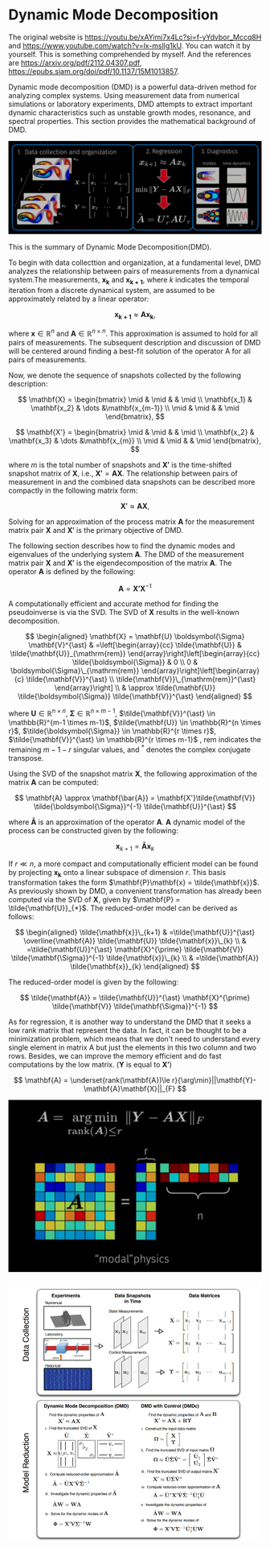 # Dynamic Mode Decomposition

The original website is https://youtu.be/xAYimi7x4Lc?si=f-yYdvbor_Mccq8H and https://www.youtube.com/watch?v=lx-msllg1kU. You can watch it by yourself. This is something comprehended by myself.
And the references are https://arxiv.org/pdf/2112.04307.pdf, https://epubs.siam.org/doi/pdf/10.1137/15M1013857.

Dynamic mode decomposition (DMD) is a powerful data-driven method for analyzing complex systems. Using measurement data from numerical simulations or laboratory experiments, DMD attempts to extract important dynamic characteristics such as unstable growth modes, resonance, and spectral properties. This section provides the mathematical background of DMD.

![1](n21.png)

This is the summary of Dynamic Mode Decomposition(DMD). 

To begin with data collecttion and organization, at a fundamental level, DMD analyzes the relationship between pairs of measurements from a dynamical system.The measurements, $\mathbf{x_{k}}$ and $\mathbf{x_{k+1}}$, where $k$ indicates the temporal iteration from a discrete dynamical system, are assumed to be approximately related by a linear operator:

$$
\mathbf{x_{k+1}} \approx  \mathbf{A}\mathbf{x_k},
$$

where $\mathbf{x} ∈ \mathbb{R}^{n}$ and $\mathbf{A} ∈ \mathbb{R}^{n \times n}$. This approximation is assumed to hold for all pairs of measurements. The subsequent description and discussion of DMD will be centered around finding a best-fit solution of the operator A for all pairs of measurements.

Now, we denote the sequence of snapshots collected by the following description:

$$
\mathbf{X} = \begin{bmatrix}
\mid & \mid &  & \mid \\
\mathbf{x_1} & \mathbf{x_2} & \dots  &\mathbf{x_{m-1}} \\
\mid & \mid &  & \mid 
\end{bmatrix}, 
$$

$$
\mathbf{X'} = \begin{bmatrix}
\mid & \mid &  & \mid \\
\mathbf{x_2} & \mathbf{x_3} & \dots  &\mathbf{x_{m}} \\
\mid & \mid &  & \mid 
\end{bmatrix}, 
$$

where $m$ is the total number of snapshots and $\mathbf{X'}$ is the time-shifted snapshot matrix of $\mathbf{X}$, i.e., $\mathbf{X'} = \mathbf{A}\mathbf{X}$. The relationship between pairs of measurement in and the combined data snapshots can be described more compactly in the following matrix form:

$$
\mathbf{X'} \approx \mathbf{A}\mathbf{X},
$$

Solving for an approximation of the process matrix $\mathbf{A}$ for the measurement matrix pair $\mathbf{X}$ and $\mathbf{X'}$ is the primary objective of DMD.

The following section describes how to find the dynamic modes and eigenvalues of the underlying system $\mathbf{A}$. The DMD of the measurement matrix pair $\mathbf{X}$ and $\mathbf{X'}$ is the eigendecomposition of the matrix $\mathbf{A}$. The operator $\mathbf{A}$ is defined by the following:

$$
\mathbf{A} = \mathbf{X'} \mathbf{X}^{-1}
$$

A computationally efficient and accurate method for finding the pseudoinverse is via the SVD. The SVD of $\mathbf{X}$ results in the well-known decomposition.

$$
\begin{aligned}
\mathbf{X} = \mathbf{U} \boldsymbol{\Sigma} \mathbf{V}^{\ast} & =\left[\begin{array}{cc}
\tilde{\mathbf{U}} & \tilde{\mathbf{U}}_{\mathrm{rem}}
\end{array}\right]\left[\begin{array}{cc}
\tilde{\boldsymbol{\Sigma}} & 0 \\
0 & \boldsymbol{\Sigma}\_{\mathrm{rem}}
\end{array}\right]\left[\begin{array}{c}
\tilde{\mathbf{V}}^{\ast} \\
\tilde{\mathbf{V}}\_{\mathrm{rem}}^{\ast}
\end{array}\right] \\
& \approx \tilde{\mathbf{U}} \tilde{\boldsymbol{\Sigma}} \tilde{\mathbf{V}}^{\ast}
\end{aligned}
$$

where $\mathbf{U} \in \mathbb{R}^{n \times n}$, $\boldsymbol{\Sigma} \in \mathbb{R}^{n \times m-1}$, $\tilde{\mathbf{V}}^{\ast} \in \mathbb{R}^{m-1 \times m-1}$, $\tilde{\mathbf{U}} \in \mathbb{R}^{n \times r}$, $\tilde{\boldsymbol{\Sigma}} \in \mathbb{R}^{r \times r}$, $\tilde{\mathbf{V}}^{\ast} \in \mathbb{R}^{r \times m-1}$ , rem indicates the remaining $m-1-r$ singular values, and ${ }^{\ast}$ denotes the complex conjugate transpose.

Using the SVD of the snapshot matrix $\mathbf{X}$, the following approximation of the matrix $\mathbf{A}$ can be computed:

$$
\mathbf{A} \approx \mathbf{\bar{A}} = \mathbf{X'}\tilde{\mathbf{V}} \tilde{\boldsymbol{\Sigma}}^{-1} \tilde{\mathbf{U}}^{\ast}
$$

where $\mathbf{\bar{A}}$ is an approximation of the operator $\mathbf{A}$. $\mathbf{A}$ dynamic model of the process can be constructed given by the following:

$$
\mathbf{x}_{k+1} =\mathbf{\bar{A}} \mathbf{x}_{k}
$$

If $r \ll n$, a more compact and computationally efficient model can be found by projecting $\mathbf{x_k}$ onto a linear subspace of dimension $r$. This basis transformation takes the form $\mathbf{P}\mathbf{x} = \tilde{\mathbf{x}}$. As previously shown by DMD, a convenient transformation has already been computed via the SVD of $\mathbf{X}$, given by $\mathbf{P} = \tilde{\mathbf{U}}_{*}$. The reduced-order model can be derived as follows:

$$
\begin{aligned}
\tilde{\mathbf{x}}\_{k+1} & =\tilde{\mathbf{U}}^{\ast} \overline{\mathbf{A}} \tilde{\mathbf{U}} \tilde{\mathbf{x}}\_{k} \\
& =\tilde{\mathbf{U}}^{\ast} \mathbf{X}^{\prime} \tilde{\mathbf{V}} \tilde{\mathbf{\Sigma}}^{-1} \tilde{\mathbf{x}}\_{k} \\
& =\tilde{\mathbf{A}} \tilde{\mathbf{x}}_{k}
\end{aligned}
$$

The reduced-order model is given by the following:

$$
\tilde{\mathbf{A}} = \tilde{\mathbf{U}}^{\ast} \mathbf{X}^{\prime} \tilde{\mathbf{V}} \tilde{\mathbf{\Sigma}}^{-1}
$$


As for regression, it is another way to understand the DMD that it seeks a low rank matrix that represent the data. In fact, it can be thought to be a minimization problem, which means that we don't need to understand every single element in matrix A but just the elements in this two column and two rows. Besides, we can improve the memory efficient and do fast computations by the low matrix. ($\mathbf{Y}$ is equal to $\mathbf{X'}$)

$$ \mathbf{A} = \underset{rank(\mathbf{A})\le r}{\arg\min}||\mathbf{Y}-\mathbf{A}\mathbf{X}||_{F} $$

![2](n22.png)


![3](n23.png)
